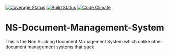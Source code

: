 [![Coverage Status](https://coveralls.io/repos/github/andela-aanchirinah/NS-Document-Management-System/badge.svg?branch=master)](https://coveralls.io/github/andela-aanchirinah/NS-Document-Management-System?branch=master)
[![Build Status](https://travis-ci.org/andela-aanchirinah/NS-Document-Management-System.svg?branch=master)](https://travis-ci.org/andela-aanchirinah/NS-Document-Management-System)
[![Code Climate](https://codeclimate.com/github/andela-aanchirinah/NS-Document-Management-System/badges/gpa.svg)](https://codeclimate.com/github/andela-aanchirinah/NS-Document-Management-System)

# NS-Document-Management-System
This is the Non Sucking Document Management System which unlike other document management systems that suck
